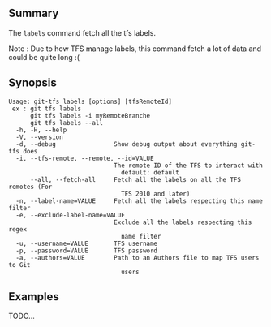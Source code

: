 ## Summary

The `labels` command fetch all the tfs labels.

Note : Due to how TFS manage labels, this command fetch a lot of data and could be quite long :(

## Synopsis

	Usage: git-tfs labels [options] [tfsRemoteId]
	 ex : git tfs labels
		  git tfs labels -i myRemoteBranche
		  git tfs labels --all
	  -h, -H, --help
	  -V, --version
	  -d, --debug                Show debug output about everything git-tfs does
	  -i, --tfs-remote, --remote, --id=VALUE
								 The remote ID of the TFS to interact with
								   default: default
		  --all, --fetch-all     Fetch all the labels on all the TFS remotes (For
								   TFS 2010 and later)
	  -n, --label-name=VALUE     Fetch all the labels respecting this name filter
	  -e, --exclude-label-name=VALUE
								 Exclude all the labels respecting this regex
								   name filter
	  -u, --username=VALUE       TFS username
	  -p, --password=VALUE       TFS password
	  -a, --authors=VALUE        Path to an Authors file to map TFS users to Git
								   users
## Examples

TODO...